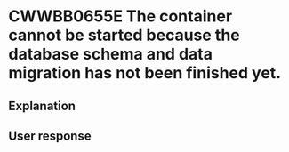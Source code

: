 # CWWBB0655E The container cannot be started because the database schema and data migration has not been finished yet.

## Explanation

## User response